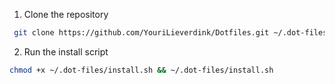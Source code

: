 1. Clone the repository

```zsh
 git clone https://github.com/YouriLieverdink/Dotfiles.git ~/.dot-files
```

2. Run the install script

```zsh
chmod +x ~/.dot-files/install.sh && ~/.dot-files/install.sh
```
